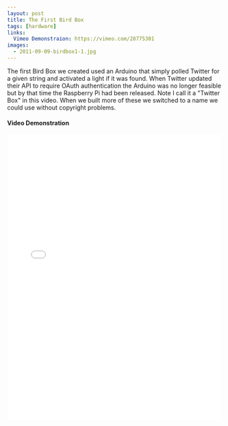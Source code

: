 ```yaml
---
layout: post
title: The First Bird Box 
tags: [hardware]
links:
  Vimeo Demonstraion: https://vimeo.com/28775301
images:
  - 2011-09-09-birdbox1-1.jpg
---
```

The first Bird Box we created used an Arduino that simply polled Twitter for a given string and activated a light if it was found.  When Twitter updated their API to require OAuth authentication the Arduino was no longer feasible but by that time the Raspberry Pi had been released. Note I call it a "Twitter Box" in this video.  When we built more of these we switched to a name we could use without copyright problems.  

#### Video Demonstration
<iframe src="//player.vimeo.com/video/28775301" width="500" height="667" frameborder="0" webkitallowfullscreen mozallowfullscreen allowfullscreen></iframe>
